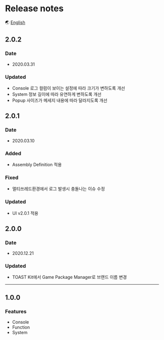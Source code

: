 # Release notes

🌏 [English](ReleaseNotes.en.md)

## 2.0.2

### Date

* 2020.03.31

### Updated
* Console 로그 컬럼이 보이는 설정에 따라 크기가 변하도록 개선
* System 정보 길이에 따라 유연하게 변하도록 개선
* Popup 사이즈가 메세지 내용에 따라 달라지도록 개선

## 2.0.1

### Date

* 2020.03.10

### Added

* Assembly Definition 적용

### Fixed

* 멀티쓰레드환경에서 로그 발생시 충돌나는 이슈 수정

### Updated
* UI v2.0.1 적용

## 2.0.0

### Date

* 2020.12.21

### Updated

* TOAST Kit에서 Game Package Manager로 브랜드 이름 변경

---

## 1.0.0

### Features

* Console
* Function
* System
